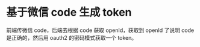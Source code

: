 # 基于微信 code  生成 token

前端传微信 code，后端去根据 code 获取 openId，获取到 openId 了说明 code 是正确的，然后用 oauth2 的密码模式获取一个 token。

